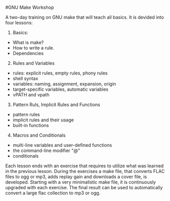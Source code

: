 #GNU Make Workshop

A two-day training on GNU make that will teach all basics. It is devided into
four lessons:

1. Basics: 
 - What is make?
 - How to write a rule.
 - Dependencies
2. Rules and Variables
 - rules: explicit rules, empty rules, phony rules
 - shell syntax
 - variables: naming, assignment, expansion, origin
 - target-specific variables, automatic variables
 - vPATH and vpath
3. Pattern Ruls, Implicit Rules and Functions
 - pattern rules
 - implicit rules and their usage
 - built-in functions
4. Macros and Conditionals
 - multi-line variables and user-defined functions
 - the command-line modifier "@"
 - conditionals

Each lesson ends with an exercise that requires to utilize what was learned in the previous lesson. During the exercises a make file, that converts FLAC files to ogg or mp3, adds replay gain and downloads a cover file, is developed. Starting with a very minimalistic make file, it is continuously upgraded with each exercise. The final result can be used to automatically convert a large flac collection to mp3 or ogg.

